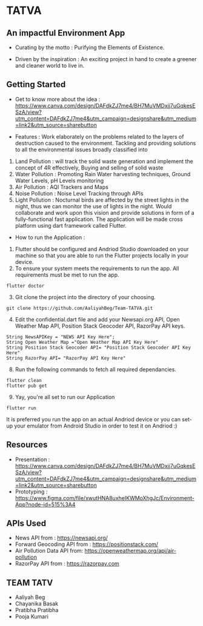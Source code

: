 # TATVA
## An impactful Environment App
* Curating by the motto :
  Purifying the Elements of Existence.


* Driven by the inspiration : 
  An exciting project in hand to create a greener and cleaner world to live in.

## Getting Started

* Get to know more about the idea :
https://www.canva.com/design/DAFdkZJ7me4/BH7MuVMDxjj7uGqkesESzA/view?utm_content=DAFdkZJ7me4&utm_campaign=designshare&utm_medium=link2&utm_source=sharebutton

* Features : 
Work elaborately on the problems related to the layers of destruction caused to the environment. Tackling and providing solutions to all the environmental issues broadly classified into 
1) Land Pollution : will track the solid waste generation and implement the concept of 4R effectively, Buying and selling of solid waste
2) Water Pollution : Promoting Rain Water harvesting techniques,  Ground Water Levels, pH Levels monitoring
3) Air Pollution : AQI Trackers and Maps
4) Noise Pollution : Noise Level Tracking through APIs
5) Light Pollution : Nocturnal birds are affected by the street lights in the night, thus we can monitor the use of lights in the night.
Would collaborate and work upon this vision and provide solutions in form of a fully-functional fast application. The application will be made cross platform using dart framework called Flutter. 

* How to run the Application :
1.  Flutter should be configured and Andriod Studio downloaded on your machine so that you are able to run the Flutter projects locally in your device.
2. To ensure your system meets the requirements to run the app. All requirements must be met to run the app.
```
flutter doctor
```
3. Git clone the project into the directory of your choosing.
```
git clone https://github.com/AaliyahBeg/Team-TATVA.git
```
4. Edit the confidential.dart file and add your Newsapi.org API, Open Weather Map API, Position Stack Geocoder API, RazorPay API keys.
```
String NewsAPIKey = "NEWS API Key Here";
String Open Weather Map ="Open Weather Map API Key Here"
String Position Stack Geocoder API= "Position Stack Geocoder API Key Here"
String RazorPay API= "RazorPay API Key Here"
```
8. Run the following commands to fetch all required dependancies.
```
flutter clean
flutter pub get
```
9. Yay, you're all set to run our Application
```
flutter run 
```
It is preferred you run the app on an actual Andriod device or you can set-up your emulator from Android Studio in order to test it on Andriod :)

## Resources
- Presentation : https://www.canva.com/design/DAFdkZJ7me4/BH7MuVMDxjj7uGqkesESzA/view?utm_content=DAFdkZJ7me4&utm_campaign=designshare&utm_medium=link2&utm_source=sharebutton
- Prototyping : https://www.figma.com/file/xwutHNA8uxheIKWMoXhgJc/Environment-App?node-id=515%3A4

## APIs Used
- News API from : https://newsapi.org/
- Forward Geocoding API from : https://positionstack.com/
- Air Pollution Data API from: https://openweathermap.org/api/air-pollution
- RazorPay API from  : https://razorpay.com




## TEAM TATV
   - Aaliyah Beg
   - Chayanika Basak
   - Pratibha Pratibha
   - Pooja Kumari
